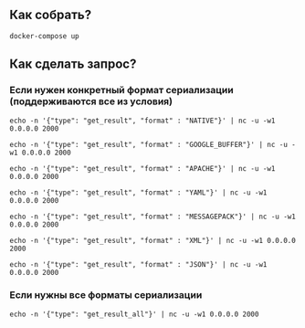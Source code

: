 
## Как собрать?

```
docker-compose up
```
## Как сделать запрос?

### Если нужен конкретный формат сериализации (поддерживаются все из условия)
```
echo -n '{"type": "get_result", "format" : "NATIVE"}' | nc -u -w1 0.0.0.0 2000

echo -n '{"type": "get_result", "format" : "GOOGLE_BUFFER"}' | nc -u -w1 0.0.0.0 2000

echo -n '{"type": "get_result", "format" : "APACHE"}' | nc -u -w1 0.0.0.0 2000

echo -n '{"type": "get_result", "format" : "YAML"}' | nc -u -w1 0.0.0.0 2000

echo -n '{"type": "get_result", "format" : "MESSAGEPACK"}' | nc -u -w1 0.0.0.0 2000

echo -n '{"type": "get_result", "format" : "XML"}' | nc -u -w1 0.0.0.0 2000

echo -n '{"type": "get_result", "format" : "JSON"}' | nc -u -w1 0.0.0.0 2000

```

### Если нужны все форматы сериализации
```
echo -n '{"type": "get_result_all"}' | nc -u -w1 0.0.0.0 2000
```